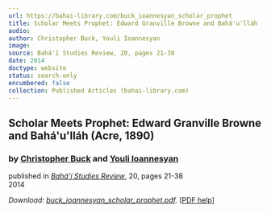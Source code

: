 ```yaml
---
url: https://bahai-library.com/buck_ioannesyan_scholar_prophet
title: Scholar Meets Prophet: Edward Granville Browne and Bahá'u'lláh (Acre, 1890)
audio: 
author: Christopher Buck, Youli Ioannesyan
image: 
source: Bahá'í Studies Review, 20, pages 21-38
date: 2014
doctype: website
status: search-only
encumbered: false
collection: Published Articles (bahai-library.com)
---
```



## Scholar Meets Prophet: Edward Granville Browne and Bahá'u'lláh (Acre, 1890)

### by [Christopher Buck](https://bahai-library.com/author/Christopher+Buck) and [Youli Ioannesyan](https://bahai-library.com/author/Youli+Ioannesyan)

published in [_Bahá'í Studies Review_](https://bahai-library.com/series/BSR), 20, pages 21-38  
2014


_Download: [buck\_ioannesyan\_scholar_prophet.pdf](https://bahai-library.com/pdf/b/buck_ioannesyan_scholar_prophet.pdf)._ \[[PDF help](https://bahai-library.com/pdf/)\]